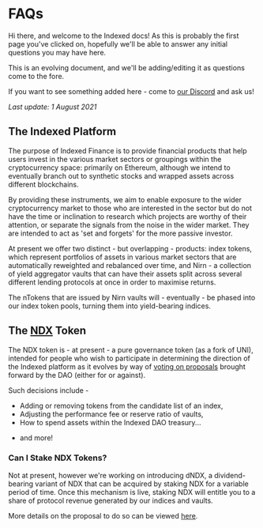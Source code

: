 # FAQs

Hi there, and welcome to the Indexed docs! As this is probably the first page you've clicked on, hopefully we'll be able to answer any initial questions you may have here.

This is an evolving document, and we'll be adding/editing it as questions come to the fore.

If you want to see something added here - come to [our Discord](https://discord.gg/jaeSTNPNt9) and ask us!

*Last update: 1 August 2021*

## The Indexed Platform

The purpose of Indexed Finance is to provide financial products that help users invest in the various market sectors or groupings within the cryptocurrency space: primarily on Ethereum, although we intend to eventually branch out to synthetic stocks and wrapped assets across different blockchains.

By providing these instruments, we aim to enable exposure to the wider cryptocurrency market to those who are interested in the sector but do not have the time or inclination to research which projects are worthy of their attention, or separate the signals from the noise in the wider market. They are intended to act as 'set and forgets' for the more passive investor.

At present we offer two distinct - but overlapping - products: index tokens, which represent portfolios of assets in various market sectors that are automatically reweighted and rebalanced over time, and Nirn - a collection of yield aggregator vaults that can have their assets split across several different lending protocols at once in order to maximise returns.

The nTokens that are issued by Nirn vaults will - eventually - be phased into our index token pools, turning them into yield-bearing indices.

## The [NDX](https://www.coingecko.com/en/coins/indexed-finance) Token

The NDX token is - at present - a pure governance token (as a fork of UNI), intended for people who wish to participate in determining the direction of the Indexed platform as it evolves by way of [voting on proposals](https://www.withtally.com/governance/indexed) brought forward by the DAO (either for or against).

Such decisions include -

* Adding or removing tokens from the candidate list of an index,
* Adjusting the performance fee or reserve ratio of vaults,
* How to spend assets within the Indexed DAO treasury...

- and more!

### Can I Stake NDX Tokens?

Not at present, however we're working on introducing dNDX, a dividend-bearing variant of NDX that can be acquired by staking NDX for a variable period of time. Once this mechanism is live, staking NDX will entitle you to a share of protocol revenue generated by our indices and vaults.

More details on the proposal to do so can be viewed [here](https://forum.indexed.finance/t/create-dndx-a-dividends-token-for-indexed-fee-revenue/610).